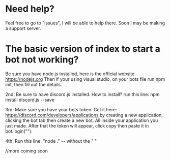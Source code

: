 # Need help?
Feel free to go to "issues", I will be able to help there. Soon I may be making a support server.

# The basic version of index to start a bot not working?
Be sure you have node.js installed, here is the official website. https://nodejs.org
Then if your using visual studio, on your bots file run npm init, then fill out the details.

2nd: Be sure to have discord.js installed. How to install? run this line: npm install discord.js --save

3rd: Make sure you have your bots token. Get it here: https://discord.com/developers/applications by creating a new application, clicking the bot tab then create a new bot. All inside your application you just made. After that the token will appear, click copy then paste it in bot.login("").

4th: Run this line: "node ." -- without the " "

//more coming soon


